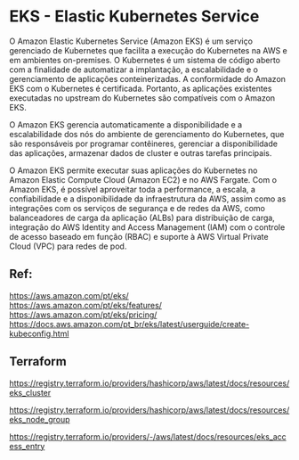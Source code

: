 # EKS - Elastic Kubernetes Service

O Amazon Elastic Kubernetes Service (Amazon EKS) é um serviço gerenciado de Kubernetes que facilita a execução do Kubernetes na AWS e em ambientes on-premises. O Kubernetes é um sistema de código aberto com a finalidade de automatizar a implantação, a escalabilidade e o gerenciamento de aplicações conteinerizadas. A conformidade do Amazon EKS com o Kubernetes é certificada. Portanto, as aplicações existentes executadas no upstream do Kubernetes são compatíveis com o Amazon EKS.

O Amazon EKS gerencia automaticamente a disponibilidade e a escalabilidade dos nós do ambiente de gerenciamento do Kubernetes, que são responsáveis por programar contêineres, gerenciar a disponibilidade das aplicações, armazenar dados de cluster e outras tarefas principais.

O Amazon EKS permite executar suas aplicações do Kubernetes no Amazon Elastic Compute Cloud (Amazon EC2) e no AWS Fargate. Com o Amazon EKS, é possível aproveitar toda a performance, a escala, a confiabilidade e a disponibilidade da infraestrutura da AWS, assim como as integrações com os serviços de segurança e de redes da AWS, como balanceadores de carga da aplicação (ALBs) para distribuição de carga, integração do AWS Identity and Access Management (IAM) com o controle de acesso baseado em função (RBAC) e suporte à AWS Virtual Private Cloud (VPC) para redes de pod.

## Ref:
<https://aws.amazon.com/pt/eks/>\
<https://aws.amazon.com/pt/eks/features/>
<https://aws.amazon.com/pt/eks/pricing/>\
<https://docs.aws.amazon.com/pt_br/eks/latest/userguide/create-kubeconfig.html>


## Terraform

<https://registry.terraform.io/providers/hashicorp/aws/latest/docs/resources/eks_cluster>

<https://registry.terraform.io/providers/hashicorp/aws/latest/docs/resources/eks_node_group>

<https://registry.terraform.io/providers/-/aws/latest/docs/resources/eks_access_entry>